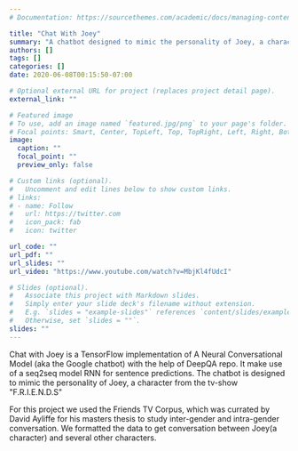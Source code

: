 ```yaml
---
# Documentation: https://sourcethemes.com/academic/docs/managing-content/

title: "Chat With Joey"
summary: "A chatbot designed to mimic the personality of Joey, a character from the tv-show F.R.I.E.N.D.S"
authors: []
tags: []
categories: []
date: 2020-06-08T00:15:50-07:00

# Optional external URL for project (replaces project detail page).
external_link: ""

# Featured image
# To use, add an image named `featured.jpg/png` to your page's folder.
# Focal points: Smart, Center, TopLeft, Top, TopRight, Left, Right, BottomLeft, Bottom, BottomRight.
image:
  caption: ""
  focal_point: ""
  preview_only: false

# Custom links (optional).
#   Uncomment and edit lines below to show custom links.
# links:
# - name: Follow
#   url: https://twitter.com
#   icon_pack: fab
#   icon: twitter

url_code: ""
url_pdf: ""
url_slides: ""
url_video: "https://www.youtube.com/watch?v=MbjKl4fUdcI"

# Slides (optional).
#   Associate this project with Markdown slides.
#   Simply enter your slide deck's filename without extension.
#   E.g. `slides = "example-slides"` references `content/slides/example-slides.md`.
#   Otherwise, set `slides = ""`.
slides: ""
---
```


Chat with Joey is a TensorFlow implementation of A Neural Conversational Model (aka the Google chatbot) with the help of DeepQA repo. It make use of a seq2seq model RNN for sentence predictions. The chatbot is designed to mimic the personality of Joey, a character from the tv-show "F.R.I.E.N.D.S" 

For this project we used the Friends TV Corpus, which was currated by David Ayliffe for his masters thesis to study inter-gender and intra-gender conversation. We formatted the data to get conversation between Joey(a character) and several other characters.